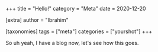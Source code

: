 +++
title = "Hello!"
category = "Meta"
date = 2020-12-20

[extra]
author = "Ibrahim"

[taxonomies]
tags = ["meta"]
categories = ["yourshot"]
+++

So uh yeah, I have a blog now, let's see how this goes. 
<!-- more -->
